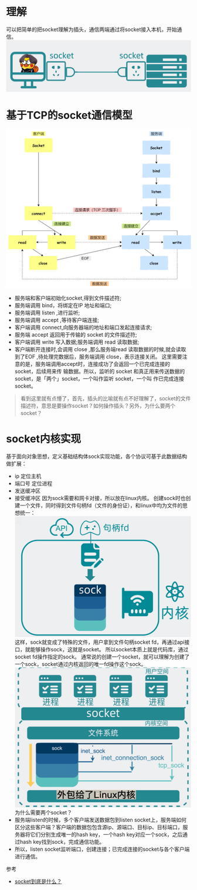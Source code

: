 # 理解
可以把简单的把socket理解为插头，通信两端通过将socket接入本机，开始通信。
![alt text](socket.png)
# 基于TCP的socket通信模型
![alt text](tcp_socket.png)
- 服务端和客户端初始化socket,得到文件描述符;
- 服务端调用 bind，将绑定在IP 地址和端口;
- 服务端调用 listen ,进行监听;
- 服务端调用 accept ,等待客户端连接;
- 客户端调用 connect,向服务器端的地址和端口发起连接请求;
- 服务端 accept 返回用于传输的 socket 的文件描述符;
- 客户端调用 write 写入数据;服务端调用 read 读取数据;
- 客户端断开连接时,会调用 close ,那么服务端read 读取数据的时候,就会读取到了EOF ,待处理完数据后，服务端调用 close，表示连接关闭。
这里需要注意的是，服务端调用accept时，连接成功了会返回一个已完成连接的 socket，后续用来传
输数据。所以，监听的 socket 和真正用来传送数据的 socket，是「两个」socket，一个叫作监听 socket，一个叫
作已完成连接 socket。
> 看到这里就有点懵了，首先，插头的比喻就有点不好理解了，socket的文件描述符，意思是要操作socket？如何操作插头？另外，为什么要两个socket？
# socket内核实现
基于面向对象思想，定义基础结构体sock实现功能，各个协议可基于此数据结构做扩展：
- ip 定位主机
- 端口号 定位进程
- 发送缓冲区
- 接受缓冲区
因为sock需要和网卡对接，所以放在linux内核。
创建sock时也创建一个文件，同时得到文件句柄fd（文件的身份证），和linux中均为文件的思想统一：
![alt text](sock.png)
这样，sock就变成了特殊的文件，用户拿到文件句柄socket fd，再通过api接口，就能够操作sock，这就是socket。
所以socket本质上就是代码库，通过socket fd操作指定的sock。
通常说的创建一个socket，就可以理解为创建了一个sock，socket通过内核返回的唯一fd操作这个sock。
![alt text](socket_api.png)
为什么需要两个socket？
- 服务端listen的时候，多个客户端发送数据包到listen socket上，服务端如何区分这些客户端？客户端的数据包包含源ip、源端口、目标ip、目标端口，服务器将它们分别生成唯一的hash key，一个hash key对应一个sock，之后通过hash key找到sock，完成通信功能。
- 所以，listen socket监听端口，创建连接；已完成连接的socket与各个客户端进行通信。

参考
- [socket到底是什么？](https://www.bilibili.com/video/BV12A411X7gY)